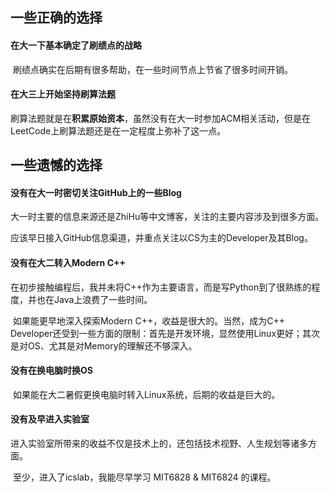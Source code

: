 ## 一些正确的选择

#### 在大一下基本确定了刷绩点的战略

​	刷绩点确实在后期有很多帮助，在一些时间节点上节省了很多时间开销。



#### 在大三上开始坚持刷算法题

​	刷算法题就是在**积累原始资本**，虽然没有在大一时参加ACM相关活动，但是在LeetCode上刷算法题还是在一定程度上弥补了这一点。



## 一些遗憾的选择

#### 没有在大一时密切关注GitHub上的一些Blog

​	大一时主要的信息来源还是ZhiHu等中文博客，关注的主要内容涉及到很多方面。

​	应该早日接入GitHub信息渠道，并重点关注以CS为主的Developer及其Blog。



#### 没有在大二转入Modern C++

​	在初步接触编程后，我并未将C++作为主要语言，而是写Python到了很熟练的程度，并也在Java上浪费了一些时间。

​	如果能更早地深入探索Modern C++，收益是很大的。当然，成为C++ Developer还受到一些方面的限制：首先是开发环境，显然使用Linux更好；其次是对OS、尤其是对Memory的理解还不够深入。



#### 没有在换电脑时换OS

​	如果能在大二暑假更换电脑时转入Linux系统，后期的收益是巨大的。



#### 没有及早进入实验室

​	进入实验室所带来的收益不仅是技术上的，还包括技术视野、人生规划等诸多方面。

​	至少，进入了icslab，我能尽早学习 MIT6828 & MIT6824 的课程。



































